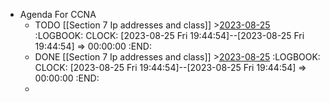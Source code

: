- Agenda For CCNA
	- TODO [[Section 7 Ip addresses and class]] >[2023-08-25](#agenda://?start=1693010705941&end=1693012505941)
	  :LOGBOOK:
	  CLOCK: [2023-08-25 Fri 19:44:54]--[2023-08-25 Fri 19:44:54] =>  00:00:00
	  :END:
	- DONE [[Section 7 Ip addresses and class]] >[2023-08-25](#agenda://?start=1693010705941&end=1693012505941)
	  :LOGBOOK:
	  CLOCK: [2023-08-25 Fri 19:44:54]--[2023-08-25 Fri 19:44:54] =>  00:00:00
	  :END:
	-